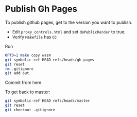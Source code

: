 # Publish Gh Pages
To publish github pages, get to the version you want to publish.

* Edit `proxy_controls.html` and set `doPublicRender` to true.
* Verify `Makefile` has `O3`

Run
```bash
OPT3=1 make copy wasm
git symbolic-ref HEAD refs/heads/gh-pages
git reset
rm .gitignore
git add out
```

Commit from here


To get back to master:

```bash
git symbolic-ref HEAD refs/heads/master
git reset
git checkout .gitignore
```

